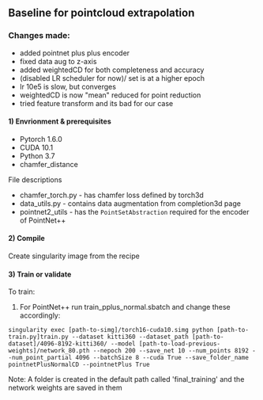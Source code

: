 ## Baseline for pointcloud extrapolation


### Changes made:
- added pointnet plus plus encoder
- fixed data aug to z-axis
- added weightedCD for both completeness and accuracy
- (disabled LR scheduler for now)/ set is at a higher epoch
- lr 10e5 is slow, but converges
- weightedCD is now "mean" reduced for point reduction
- tried feature transform and its bad for our case


#### 1) Envrionment & prerequisites

- Pytorch 1.6.0
- CUDA 10.1
- Python 3.7
- chamfer_distance

File descriptions

- chamfer_torch.py - has chamfer loss defined by torch3d
- data_utils.py - contains data augmentation from completion3d page
- pointnet2_utils - has the `PointSetAbstraction` required for the encoder of PointNet++

#### 2) Compile

Create singularity image from the recipe 

#### 3) Train or validate

To train:

1. For PointNet++ run train_pplus_normal.sbatch and change these accordingly:
```
singularity exec [path-to-simg]/torch16-cuda10.simg python [path-to-train.py]train.py --dataset kitti360 --dataset_path [path-to-dataset]/4096-8192-kitti360/ --model [path-to-load-previous-weights]/network_80.pth --nepoch 200 --save_net 10 --num_points 8192 --num_point_partial 4096 --batchSize 8 --cuda True --save_folder_name pointnetPlusNormalCD --pointnetPlus True
```

Note:
A folder is created in the default path called 'final_training' and the network weights are saved in them


